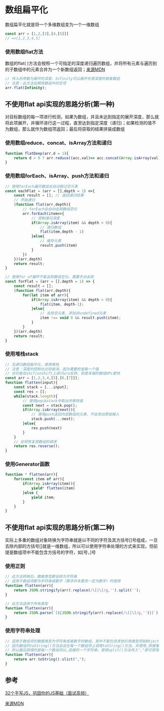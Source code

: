 # 数组扁平化

数组扁平化就是将一个多维数组变为一个一维数组

```javascript
const arr = [1,2,[3],[4,[5]]]
// =>[1,2,3,4,5]
```

### 使用数组flat方法

数组的flat( )方法会按照一个可指定的深度递归遍历数组，并将所有元素与遍历到的子数组中的元素合并为一个新数组返回；[来源MDN](https://developer.mozilla.org/zh-CN/docs/Web/JavaScript/Reference/Global_Objects/Array/flat)

```javascript
// 传入的参数为展开的深度，Infinity可以展开任意深度的嵌套数组
// 注意：此方法会移除数组中的空项
arr.flat(Infinity);
```
## 不使用flat api实现的思路分析(第一种)

对目标数组的每一项进行检测，如果为数组，并且未达到指定的展开深度，那么就将此项展开，并循环进行这一过程，直至达到指定深度（递归)；如果检测的值不为数组，那么就作为数组项返回；最后将获取的结果拼装成数组

### 使用数组reduce、concat、isArray方法和递归
```javascript
function flatDeep(arr,d = 1){
	return d > 0 ? arr.reduce((acc,val)=> acc.concat(Array.isArray(val)? flatDeep(val,d-1):val),[]) : arr.slice();
}
```
### 使用数组forEach、isArray、push方法和递归
```javascript
// 使用forEach遍历数组会自动跳过空元素
const eachFlat = (arr = [],depth = 1) =>{
	const result = []; // 返回递归结果
	// 开始递归
	(function flat(arr,depth){
		// forEach会自动去除数组空位
		arr.forEach(item=>{
			// 控制递归深度
			if(Array.isArray(item) && depth > 0){
				// 递归数组
				flat(item,depth - 1)
			}else{
				// 缓存元素
				result.push(item)
			}
		})
	})(arr,depth)
	return result;
}

// 使用for of循环不能去除数组空位，需要手动去除
const forFlat = (arr = [],depth = 1) => {
	const result = [];
	(function flat(arr,depth){
		for(let item of arr){
			if(Array.isArray(item) && depth > 0){
				flat(item, depth-1);
			}else{
				// 去除空元素，添加非undefined元素
				item !== void 0 && result.push(item);
			}
		}
	})(arr,depth)
	return result;
}
```

### 使用堆栈stack
```javascript
// 无递归数组扁平化，使用堆栈
// 注意：深度的控制也比较抵消，因为需要检查每一个值
// 也可能在shif/unshift上进行w/o反转，但是末端的数组OPs更快
const arr = [1,2,3,4,[5],[6,[7]]];
function flatten(input){
	const stack = [...input];
	const res = [];
	while(stack.length){
		// 使用pop从stack中取出并移除值
        const next = stack.pop();
        if(Array.isArray(next)){
			// 使用push送回内层数组的元素，不会改动原始输入
			stack.push(...next);
		}else{
			res.push(next)
		}
	}
	// 反转恢复原数组的顺序
	return res.reverse();
}
```
### 使用Generator函数
```javascript
function * flatten(arr){
	for(const item of arr){
		if(Array.isArray(item)){
			yield* flatten(item)
		}else {
			yield item;
		}
	}
}
```
## 不使用flat api实现的思路分析(第二种)
实际上多重的数组对象转换为字符串就是以不同的字符及其方括号[]号组成，一旦去除内部的方括号[]就是一维数组，所以可以使用字符串处理的方式来实现，但前提是数组项中不能包含方括号的字符，如[号，]号
### 使用正则
```javascript
// 此方法转换后，数据类型都会转为字符串
// 适用于数组项都为字符串或数字（需求并未要求一定为数字）时使用
function flatten(arr){
	return JSON.stringify(arr).replace(/\[|\]/g,'').split('');
}

// 此方法适用于所有类型
function flatten(arr){
	return JSON.parse(`[${JSON.stringify(arr).replace(/\[|\]/g,'')}]`)
}
```

### 使用字符串处理
```javascript
// 适用于数组项的数据类型为字符串或者数字的数组，其中不能包含其他引用类型项如Object对象等
// 因为数组的toString()方法会会在每一个数组项上调用toString()方法，并使用,拼接每一个数组项的值，最后返回一个字符串
// 所以最后获得的是每一个数组项以,连接的一个字符串，使用split()方法传入","即可获得转换后的数组
function flatten(arr){
	return arr.toString().slict(",");
}
```
## 参考

[32个手写JS，巩固你的JS基础（面试高频）](https://juejin.im/post/6875152247714480136#heading-46)

[来源MDN](https://developer.mozilla.org/zh-CN/docs/Web/JavaScript/Reference/Global_Objects/Array/flat)

